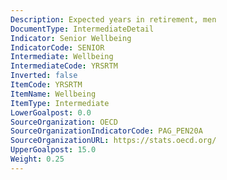 ```yaml
---
Description: Expected years in retirement, men
DocumentType: IntermediateDetail
Indicator: Senior Wellbeing
IndicatorCode: SENIOR
Intermediate: Wellbeing
IntermediateCode: YRSRTM
Inverted: false
ItemCode: YRSRTM
ItemName: Wellbeing
ItemType: Intermediate
LowerGoalpost: 0.0
SourceOrganization: OECD
SourceOrganizationIndicatorCode: PAG_PEN20A
SourceOrganizationURL: https://stats.oecd.org/
UpperGoalpost: 15.0
Weight: 0.25
---
```


